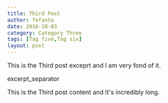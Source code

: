 ```yaml
---
title: Third Post
author: fefanto
date: 2016-10-03
category: Category Three
tags: [Tag five,Tag six]
layout: post
---
```


This is the Third post exceprt and I am very fond of it.

excerpt_separator

This is the Third post content and It's incredibly long.

